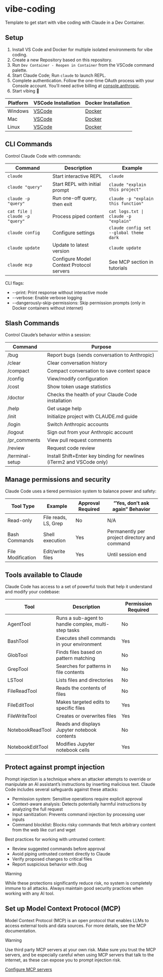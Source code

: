 # vibe-coding
Template to get start with vibe coding with Claude in a Dev Container.

## Setup

1. Install VS Code and Docker for multiple isolated environments for vibe coding.
2. Create a new Repository based on this repository.
3. Run `Dev Container - Reopen in Container` from the VSCode command palette.
4. Start Claude Code; Run `claude` to launch REPL.
5. Complete authentication. Follow the one-time OAuth process with your Console account. You’ll need active billing at [console.anthropic](https://console.anthropic.com/).
6. Start vibing 🎉

| Platform | VSCode Installation | Docker Installation |
|----------|----------------------|---------------------|
| Windows  | [VSCode](https://code.visualstudio.com/docs/setup/windows) | [Docker](https://docs.docker.com/desktop/setup/install/windows-install/) |
| Mac      | [VSCode](https://code.visualstudio.com/docs/setup/mac)     | [Docker](https://docs.docker.com/desktop/setup/install/mac-install/)     |
| Linux    | [VSCode](https://code.visualstudio.com/docs/setup/linux)   | [Docker](https://docs.docker.com/desktop/setup/install/linux/ubuntu/)    |


## CLI Commands

Control Claude Code with commands:

| Command                | Description                        | Example                                |
|------------------------|------------------------------------|----------------------------------------|
| `claude`               | Start interactive REPL             | `claude`                               |
| `claude "query"`       | Start REPL with initial prompt     | `claude "explain this project"`        |
| `claude -p "query"`    | Run one-off query, then exit       | `claude -p "explain this function"`    |
| `cat file \| claude -p "query"` | Process piped content            | `cat logs.txt \| claude -p "explain"`  |
| `claude config`        | Configure settings                 | `claude config set --global theme dark`|
| `claude update`        | Update to latest version           | `claude update`                        |
| `claude mcp`           | Configure Model Context Protocol servers | See MCP section in tutorials           |

CLI flags:

- --print: Print response without interactive mode
- --verbose: Enable verbose logging
- --dangerously-skip-permissions: Skip permission prompts (only in Docker containers without internet)

## Slash Commands

Control Claude’s behavior within a session:

| Command          | Purpose                                      |
|------------------|----------------------------------------------|
| /bug             | Report bugs (sends conversation to Anthropic)|
| /clear           | Clear conversation history                   |
| /compact         | Compact conversation to save context space   |
| /config          | View/modify configuration                    |
| /cost            | Show token usage statistics                  |
| /doctor          | Checks the health of your Claude Code installation |
| /help            | Get usage help                               |
| /init            | Initialize project with CLAUDE.md guide      |
| /login           | Switch Anthropic accounts                    |
| /logout          | Sign out from your Anthropic account         |
| /pr_comments     | View pull request comments                   |
| /review          | Request code review                          |
| /terminal-setup  | Install Shift+Enter key binding for newlines (iTerm2 and VSCode only) |

## Manage permissions and security

Claude Code uses a tiered permission system to balance power and safety:

| Tool Type        | Example                | Approval Required | ”Yes, don’t ask again” Behavior |
|------------------|------------------------|-------------------|---------------------------------|
| Read-only        | File reads, LS, Grep   | No                | N/A                             |
| Bash Commands    | Shell execution        | Yes               | Permanently per project directory and command |
| File Modification| Edit/write files       | Yes               | Until session end               |

## Tools available to Claude

Claude Code has access to a set of powerful tools that help it understand and modify your codebase:

| Tool               | Description                                      | Permission Required |
|--------------------|--------------------------------------------------|---------------------|
| AgentTool          | Runs a sub-agent to handle complex, multi-step tasks | No                  |
| BashTool           | Executes shell commands in your environment      | Yes                 |
| GlobTool           | Finds files based on pattern matching            | No                  |
| GrepTool           | Searches for patterns in file contents           | No                  |
| LSTool             | Lists files and directories                      | No                  |
| FileReadTool       | Reads the contents of files                      | No                  |
| FileEditTool       | Makes targeted edits to specific files           | Yes                 |
| FileWriteTool      | Creates or overwrites files                      | Yes                 |
| NotebookReadTool   | Reads and displays Jupyter notebook contents     | No                  |
| NotebookEditTool   | Modifies Jupyter notebook cells                  | Yes                 |

## Protect against prompt injection

Prompt injection is a technique where an attacker attempts to override or manipulate an AI assistant’s instructions by inserting malicious text. Claude Code includes several safeguards against these attacks:

- Permission system: Sensitive operations require explicit approval
- Context-aware analysis: Detects potentially harmful instructions by analyzing the full request
- Input sanitization: Prevents command injection by processing user inputs
- Command blocklist: Blocks risky commands that fetch arbitrary content from the web like curl and wget

Best practices for working with untrusted content:
- Review suggested commands before approval
- Avoid piping untrusted content directly to Claude
- Verify proposed changes to critical files
- Report suspicious behavior with /bug

> [!WARNING]
> While these protections significantly reduce risk, no system is completely immune to all attacks. Always maintain good security practices when working with any AI tool.

## Set up Model Context Protocol (MCP)

Model Context Protocol (MCP) is an open protocol that enables LLMs to access external tools and data sources. For more details, see the MCP documentation.

> [!WARNING]
> Use third party MCP servers at your own risk. Make sure you trust the MCP servers, and be especially careful when using MCP servers that talk to the internet, as these can expose you to prompt injection risk.

[Configure MCP servers](https://docs.anthropic.com/en/docs/agents-and-tools/claude-code/tutorials#configure-mcp-servers)